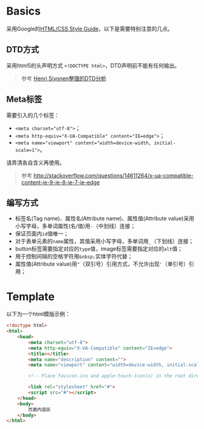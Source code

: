 # Basics
采用Google的[HTML/CSS Style Guide](http://google-styleguide.googlecode.com/svn/trunk/htmlcssguide.xml)，以下是需要特别注意的几点。
## DTD方式
采用html5的头声明方式 `<!DOCTYPE html>`，DTD声明前不能有任何输出。
> 参考 [Henri Sivonen整理的DTD分析](https://hsivonen.fi/doctype/)

## Meta标签
需要引入的几个标签：
- `<meta charset="utf-8">`；
- `<meta http-equiv="X-UA-Compatible" content="IE=edge">`；
- `<meta name="viewport" content="width=device-width, initial-scale=1">`。

请弄清各自含义再使用。
>参考 http://stackoverflow.com/questions/14611264/x-ua-compatible-content-ie-9-ie-8-ie-7-ie-edge

## 编写方式
- 标签名(Tag name)、属性名(Attribute name)、属性值(Attribute value)采用小写字母，多单词属性(名/值)用`-`（中划线）连接；
- 保证页面内`id`值唯一；
- 对于表单元素的`name`属性，其值采用小写字母，多单词用`_`（下划线）连接；
- button标签需要指定对应的`type`值，image标签需要指定对应的`alt`值；
- 用于控制间隔的空格字符用`&nbsp;`实体字符代替；
- 属性值(Attribute value)用`"`（双引号）引用方式，不允许出现`'`（单引号）引用；

# Template
以下为一个html模版示例：

```html
<!doctype html>
<html>
    <head>
        <meta charset="utf-8">
        <meta http-equiv="X-UA-Compatible" content="IE=edge">
        <title></title>
        <meta name="description" content="">
        <meta name="viewport" content="width=device-width, initial-scale=1">

        <!-- Place favicon.ico and apple-touch-icon(s) in the root directory -->

        <link rel="stylesheet" href="#">
        <script src="#"></script>
    </head>
    <body>
        页面内容区
    </body>
</html>
```



